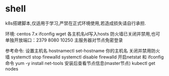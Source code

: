 # shell

k8s搭建脚本,仅适用于学习,严禁在正式环境使用,若造成损失请自行承担.

环境:
  centos 7.x
  ifconfig 
  wget
  各主机名id写入hosts
  防火墙已关闭并禁用,也可单独开放端口：2379 8080 10250
  主服务器对节点免密登录

参考命令:
  设置主机名
  hostnamectl set-hostname 你的主机名
  关闭并禁用防火墙
  systemctl stop firewalld
  systemctl disable firewalld
  开启netstat 和 ifconfig命令
  yum -y install net-tools
  安装后查看节点信息(master节点)
  kubectl get nodes  

